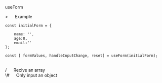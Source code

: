 useForm

\>&nbsp;&emsp;    Example

```
const initialForm = {

    name: '', 
    age:0, 
    email:''
};

const [ formValues, handleInputChange, reset] = useForm(initialForm);
```
<br/>
/&nbsp;&emsp;    Recive an array
<br/>
\#&nbsp;&emsp;    Only input an object
